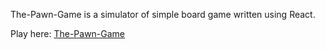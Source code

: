 The-Pawn-Game is a simulator of simple board game written using React.

Play here: [The-Pawn-Game](https://nowakdev.github.io/the-pawn-game/)
